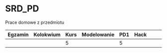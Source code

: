 # SRD_PD
Prace domowe z przedmiotu

|Egzamin   |Kolokwium   |Kurs   |Modelowanie   |PD1   |Hack   |   |   |   |   |SUMA   | ZDAJE  |
|---|---|---|---|---|---|---|---|---|---|---|---|
|   |   | 5 |   | 5 |   |   |   |   |   | 10|/50|
